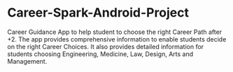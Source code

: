 # Career-Spark-Android-Project
Career Guidance App to help student to choose the right Career Path after +2. The app provides comprehensive information to enable students decide on the right Career Choices. It also provides detailed information for students choosing Engineering, Medicine, Law, Design, Arts and Management.
